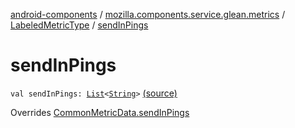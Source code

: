 [android-components](../../index.md) / [mozilla.components.service.glean.metrics](../index.md) / [LabeledMetricType](index.md) / [sendInPings](./send-in-pings.md)

# sendInPings

`val sendInPings: `[`List`](https://kotlinlang.org/api/latest/jvm/stdlib/kotlin.collections/-list/index.html)`<`[`String`](https://kotlinlang.org/api/latest/jvm/stdlib/kotlin/-string/index.html)`>` [(source)](https://github.com/mozilla-mobile/android-components/blob/master/components/service/glean/src/main/java/mozilla/components/service/glean/metrics/LabeledMetricType.kt#L31)

Overrides [CommonMetricData.sendInPings](../-common-metric-data/send-in-pings.md)

